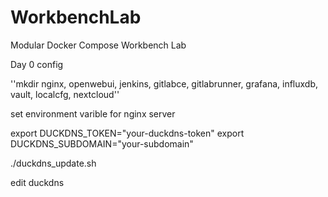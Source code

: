 # WorkbenchLab
Modular Docker Compose Workbench Lab

Day 0 config

''mkdir nginx, openwebui, jenkins, gitlabce, gitlabrunner, grafana, influxdb, vault, localcfg, nextcloud''


set environment varible for nginx server 

export DUCKDNS_TOKEN="your-duckdns-token"
export DUCKDNS_SUBDOMAIN="your-subdomain"


./duckdns_update.sh


edit duckdns 




